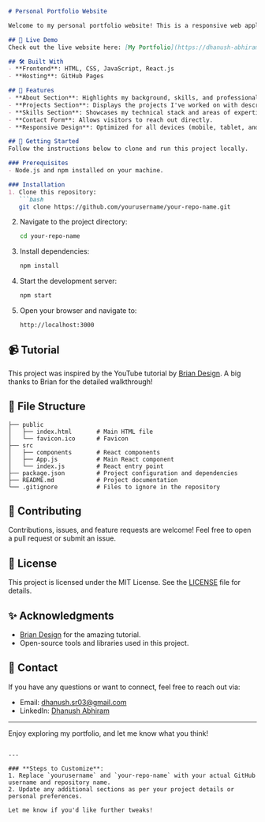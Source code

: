 

```markdown
# Personal Portfolio Website

Welcome to my personal portfolio website! This is a responsive web application designed to showcase my skills, projects, and professional experiences. The portfolio serves as a central platform to highlight my expertise and provide an easy way for recruiters or collaborators to connect with me.

## 🚀 Live Demo
Check out the live website here: [My Portfolio](https://dhanush-abhiram.github.io/Portfolio/)

## 🛠️ Built With
- **Frontend**: HTML, CSS, JavaScript, React.js
- **Hosting**: GitHub Pages

## 🎯 Features
- **About Section**: Highlights my background, skills, and professional journey.
- **Projects Section**: Displays the projects I've worked on with descriptions and links.
- **Skills Section**: Showcases my technical stack and areas of expertise.
- **Contact Form**: Allows visitors to reach out directly.
- **Responsive Design**: Optimized for all devices (mobile, tablet, and desktop).

## 📖 Getting Started
Follow the instructions below to clone and run this project locally.

### Prerequisites
- Node.js and npm installed on your machine.

### Installation
1. Clone this repository:
   ```bash
   git clone https://github.com/yourusername/your-repo-name.git
   ```
2. Navigate to the project directory:
   ```bash
   cd your-repo-name
   ```
3. Install dependencies:
   ```bash
   npm install
   ```
4. Start the development server:
   ```bash
   npm start
   ```
5. Open your browser and navigate to:
   ```
   http://localhost:3000
   ```

## 📹 Tutorial
This project was inspired by the YouTube tutorial by [Brian Design](https://www.youtube.com/watch?v=0fYi8SGA20k&t=310s). A big thanks to Brian for the detailed walkthrough!

## 📂 File Structure
```
├── public
│   ├── index.html       # Main HTML file
│   └── favicon.ico      # Favicon
├── src
│   ├── components       # React components
│   ├── App.js           # Main React component
│   └── index.js         # React entry point
├── package.json         # Project configuration and dependencies
├── README.md            # Project documentation
└── .gitignore           # Files to ignore in the repository
```

## 🤝 Contributing
Contributions, issues, and feature requests are welcome! Feel free to open a pull request or submit an issue.

## 📜 License
This project is licensed under the MIT License. See the [LICENSE](LICENSE) file for details.

## ✨ Acknowledgments
- [Brian Design](https://www.youtube.com/channel/UCsKsymTY_4BYR-wytLjex7A) for the amazing tutorial.
- Open-source tools and libraries used in this project.

## 📧 Contact
If you have any questions or want to connect, feel free to reach out via:
- Email: [dhanush.sr03@gmail.com](mailto:dhanush.sr03@gmail.com)
- LinkedIn: [Dhanush Abhiram](https://linkedin.com/in/abhiram03)

---

Enjoy exploring my portfolio, and let me know what you think!
```

---

### **Steps to Customize**:
1. Replace `yourusername` and `your-repo-name` with your actual GitHub username and repository name.
2. Update any additional sections as per your project details or personal preferences.

Let me know if you'd like further tweaks!

